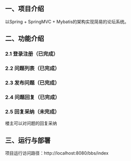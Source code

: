 ## 一、项目介绍
以Spring + SpringMVC + Mybatis的架构实现简易的论坛系统。

## 二、功能介绍

### 2.1 登录注册（已完成）

### 2.2 问题列表（已完成）

### 2.3 发布问题（已完成）

### 2.4 问题回复（已完成）

### 2.5 回复采纳（未完成）
楼主可以对问题的回复采纳

## 三、运行与部署
项目运行访问路径：http://localhost:8080/bbs/index

